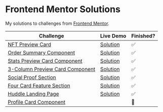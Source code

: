 # Frontend Mentor Solutions

My solutions to challenges from [Frontend Mentor](https://www.frontendmentor.io/).

| Challenge | Live Demo | Finished? | 
| --------- | --------- | --------- |
| [NFT Preview Card](https://www.frontendmentor.io/challenges/nft-preview-card-component-SbdUL_w0U) | [Solution](https://pa-aggarwal.github.io/frontend-mentor/nft-preview-card/index.html) |  :white_check_mark: |
| [Order Summary Component](https://www.frontendmentor.io/challenges/order-summary-component-QlPmajDUj) | [Solution](https://pa-aggarwal.github.io/frontend-mentor/order-component/index.html) | :white_check_mark: |
| [Stats Preview Card Component](https://www.frontendmentor.io/challenges/stats-preview-card-component-8JqbgoU62) | [Solution](https://pa-aggarwal.github.io/frontend-mentor/stats-preview-card/index.html) | :white_check_mark: |
| [3-Column Preview Card Component](https://www.frontendmentor.io/challenges/3column-preview-card-component-pH92eAR2-) | [Solution](https://pa-aggarwal.github.io/frontend-mentor/three-column-preview-card/index.html) | :white_check_mark: |
| [Social Proof Section](https://www.frontendmentor.io/challenges/social-proof-section-6e0qTv_bA) | [Solution](https://pa-aggarwal.github.io/frontend-mentor/social-proof-section/index.html) | :white_check_mark: |
| [Four Card Feature Section](https://www.frontendmentor.io/challenges/four-card-feature-section-weK1eFYK) | [Solution](https://pa-aggarwal.github.io/frontend-mentor/four-card-feature-section/index.html) | :white_check_mark: |
| [Huddle Landing Page](https://www.frontendmentor.io/challenges/huddle-landing-page-with-a-single-introductory-section-B_2Wvxgi0) | [Solution](https://pa-aggarwal.github.io/frontend-mentor/huddle-landing-page/index.html) | :white_check_mark: |
| [Profile Card Component](https://www.frontendmentor.io/challenges/profile-card-component-cfArpWshJ) | | :construction: |
